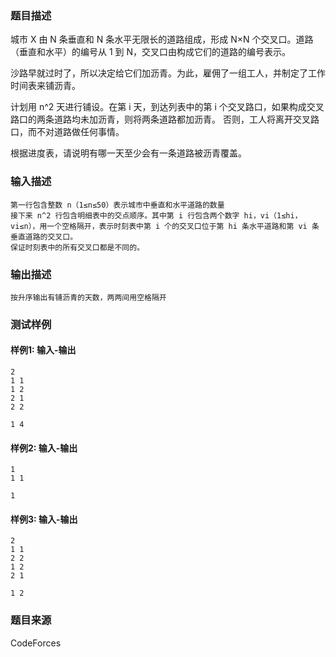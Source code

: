 ### 题目描述

城市 X 由 N 条垂直和 N 条水平无限长的道路组成，形成 N×N 个交叉口。道路（垂直和水平）的编号从 1 到 N，交叉口由构成它们的道路的编号表示。

沙路早就过时了，所以决定给它们加沥青。为此，雇佣了一组工人，并制定了工作时间表来铺沥青。

计划用 n\^2 天进行铺设。在第 i 天，到达列表中的第 i 个交叉路口，如果构成交叉路口的两条道路均未加沥青，则将两条道路都加沥青。 否则，工人将离开交叉路口，而不对道路做任何事情。

根据进度表，请说明有哪一天至少会有一条道路被沥青覆盖。

### 输入描述

```
第一行包含整数 n（1≤n≤50）表示城市中垂直和水平道路的数量
接下来 n^2 行包含明细表中的交点顺序。其中第 i 行包含两个数字 hi，vi（1≤hi，vi≤n），用一个空格隔开，表示时刻表中第 i 个的交叉口位于第 hi 条水平道路和第 vi 条垂直道路的交叉口。
保证时刻表中的所有交叉口都是不同的。
```

### 输出描述

```
按升序输出有铺沥青的天数，两两间用空格隔开
```

### 测试样例

#### 样例1: 输入-输出

```
2
1 1
1 2
2 1
2 2
```

```
1 4
```

#### 样例2: 输入-输出

```
1
1 1
```

```
1
```

#### 样例3: 输入-输出

```
2
1 1
2 2
1 2
2 1
```

```
1 2
```

### 题目来源

CodeForces
